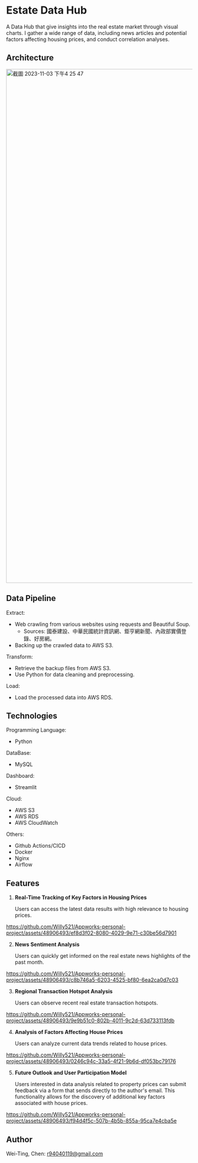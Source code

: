 # Estate Data Hub
A Data Hub that give insights into the real estate market through visual charts. I gather a wide range of data, including news articles and potential factors affecting housing prices, and conduct correlation analyses.



[comment]: <> (![Estate Data Hub]&#40;https://img.onl/1bqVe&#41;)

## Architecture
<img width="1390" alt="截圖 2023-11-03 下午4 25 47" src="https://github.com/Willy521/Appworks-personal-project/assets/48906493/d4078f4b-1b50-444c-8a76-d75c7afd83d3">

## Data Pipeline

Extract:

* Web crawling from various websites using requests and Beautiful Soup. 
    * Sources: 國泰建設、中華民國統計資訊網、鉅亨網新聞、內政部實價登錄、好房網。
* Backing up the crawled data to AWS S3.

Transform: 

* Retrieve the backup files from AWS S3.
* Use Python for data cleaning and preprocessing.

Load: 

* Load the processed data into AWS RDS.

## Technologies

Programming Language:
* Python

DataBase:
* MySQL

Dashboard:
* Streamlit

Cloud:
* AWS S3
* AWS RDS
* AWS CloudWatch

Others:
* Github Actions/CICD
* Docker
* Nginx
* Airflow



## Features
1. **Real-Time Tracking of Key Factors in Housing Prices**

    Users can access the latest data results with high relevance to housing prices.

https://github.com/Willy521/Appworks-personal-project/assets/48906493/ef8d3f02-8080-4029-9e71-c30be56d7901

2. **News Sentiment Analysis**
    
    Users can quickly get informed on the real estate news highlights of the past month.

https://github.com/Willy521/Appworks-personal-project/assets/48906493/c8b746a5-6203-4525-bf80-6ea2ca0d7c03


3. **Regional Transaction Hotspot Analysis**
    
    Users can observe recent real estate transaction hotspots.

https://github.com/Willy521/Appworks-personal-project/assets/48906493/9e9b51c0-802b-4011-9c2d-63d733113fdb

4. **Analysis of Factors Affecting House Prices**
   
    Users can analyze current data trends related to house prices.

https://github.com/Willy521/Appworks-personal-project/assets/48906493/0246c94c-33a5-4f21-9b6d-df053bc79176




5. **Future Outlook and User Participation Model**

    Users interested in data analysis related to property prices can submit feedback via a form that sends directly to the author's email. This functionality allows for the discovery of additional key factors associated with house prices.

https://github.com/Willy521/Appworks-personal-project/assets/48906493/f94d4f5c-507b-4b5b-855a-95ca7e4cba5e


## Author
Wei-Ting, Chen: r94040119@gmail.com
